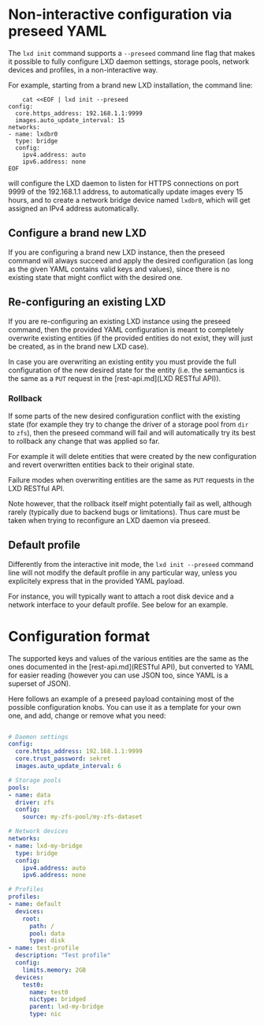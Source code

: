 # Non-interactive configuration via preseed YAML

The `lxd init` command supports a `--preseed` command line flag that
makes it possible to fully configure LXD daemon settings, storage
pools, network devices and profiles, in a non-interactive way.

For example, starting from a brand new LXD installation, the command
line:

```
    cat <<EOF | lxd init --preseed
config:
  core.https_address: 192.168.1.1:9999
  images.auto_update_interval: 15
networks:
- name: lxdbr0
  type: bridge
  config:
    ipv4.address: auto
    ipv6.address: none
EOF
```

will configure the LXD daemon to listen for HTTPS connections on port
9999 of the 192.168.1.1 address, to automatically update images every
15 hours, and to create a network bridge device named `lxdbr0`, which
will get assigned an IPv4 address automatically.

## Configure a brand new LXD

If you are configuring a brand new LXD instance, then the preseed
command will always succeed and apply the desired configuration (as
long as the given YAML contains valid keys and values), since there is
no existing state that might conflict with the desired one.

## Re-configuring an existing LXD

If you are re-configuring an existing LXD instance using the preseed
command, then the provided YAML configuration is meant to completely
overwrite existing entities (if the provided entities do not exist,
they will just be created, as in the brand new LXD case).

In case you are overwriting an existing entity you must provide the
full configuration of the new desired state for the entity (i.e. the
semantics is the same as a `PUT` request in the [rest-api.md](LXD
RESTful API)).

### Rollback

If some parts of the new desired configuration conflict with the
existing state (for example they try to change the driver of a storage
pool from `dir` to `zfs`), then the preseed command will fail and will
automatically try its best to rollback any change that was applied so
far.

For example it will delete entities that were created by the new
configuration and revert overwritten entities back to their original
state.

Failure modes when overwriting entities are the same as `PUT` requests
in the LXD RESTful API.

Note however, that the rollback itself might potentially fail as well,
although rarely (typically due to backend bugs or limitations). Thus
care must be taken when trying to reconfigure an LXD daemon via
preseed.

## Default profile

Differently from the interactive init mode, the `lxd init --preseed`
command line will not modify the default profile in any particular
way, unless you explicitely express that in the provided YAML payload.

For instance, you will typically want to attach a root disk device and
a network interface to your default profile. See below for an example.

# Configuration format

The supported keys and values of the various entities are the same as
the ones documented in the [rest-api.md](RESTful API), but converted
to YAML for easier reading (however you can use JSON too, since YAML
is a superset of JSON).

Here follows an example of a preseed payload containing most of the
possible configuration knobs. You can use it as a template for your
own one, and add, change or remove what you need:

```yaml

# Daemon settings
config:
  core.https_address: 192.168.1.1:9999
  core.trust_password: sekret
  images.auto_update_interval: 6

# Storage pools
pools:
- name: data
  driver: zfs
  config:     
    source: my-zfs-pool/my-zfs-dataset

# Network devices
networks:
- name: lxd-my-bridge
  type: bridge
  config:
    ipv4.address: auto
    ipv6.address: none

# Profiles
profiles:
- name: default
  devices:
    root:
      path: /
      pool: data
      type: disk
- name: test-profile
  description: "Test profile"
  config:
    limits.memory: 2GB
  devices:
    test0:
      name: test0
      nictype: bridged
      parent: lxd-my-bridge
      type: nic
```
